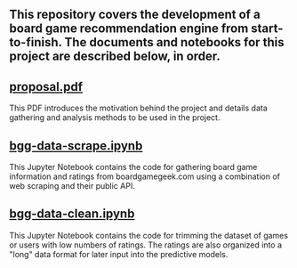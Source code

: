 ## This repository covers the development of a board game recommendation engine from start-to-finish.  The documents and notebooks for this project are described below, in order.
## [proposal.pdf](https://github.com/ahuang-281/board-game-recommender/blob/master/proposal.pdf)
This PDF introduces the motivation behind the project and details data gathering and analysis methods to be used in the project.
## [bgg-data-scrape.ipynb](https://github.com/ahuang-281/board-game-recommender/blob/master/bgg-data-scrape.ipynb)
This Jupyter Notebook contains the code for gathering board game information and ratings from boardgamegeek.com using a combination of web scraping and their public API.
## [bgg-data-clean.ipynb](https://github.com/ahuang-281/board-game-recommender/blob/master/bgg-data-clean.ipynb)
This Jupyter Notebook contains the code for trimming the dataset of games or users with low numbers of ratings.  The ratings are also organized into a "long" data format for later input into the predictive models.
